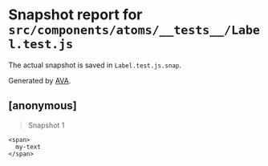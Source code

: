 # Snapshot report for `src/components/atoms/__tests__/Label.test.js`

The actual snapshot is saved in `Label.test.js.snap`.

Generated by [AVA](https://ava.li).

## [anonymous]

> Snapshot 1

    <span>
      my-text
    </span>

